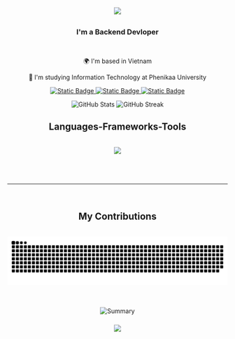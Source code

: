 

<h1 align="center">
    <img src="https://readme-typing-svg.herokuapp.com/?font=Righteous&size=35&center=true&vCenter=true&width=500&height=70&duration=4000&lines=Hi+There!+👋;+I'm+Phung+Tien+Dat!;" />
</h1>

<h3 align="center">I'm a Backend Devloper</h3>

<br/>

<div align="center">

 🌍 I'm based in Vietnam 
 
 🔭 I'm studying Information Technology at Phenikaa University
 
 </div>

<div align="center"> 
  <a href="https://www.facebook.com/datphungs">
    <img alt="Static Badge" src="https://img.shields.io/badge/Facebook-blue?style=for-the-badge&logo=Facebook">
  </a>
  <a href="https://www.instagram.com/_ptd.289/">
    <img alt="Static Badge" src="https://img.shields.io/badge/Instagram-%23FF99FF?style=for-the-badge&logo=Instagram">
  </a>
  <a href="https://www.linkedin.com/in/phung-tien-dat-a48193297/">
     <img alt="Static Badge" src="https://img.shields.io/badge/LinkedIn-blue?style=for-the-badge&logo=LinkedIn">
  </a>

![GitHub Stats](https://github-readme-stats.vercel.app/api?username=phungdat28&show_icons=true&theme=tokyonight)
![GitHub Streak](https://github-readme-streak-stats.herokuapp.com/?user=phungdat28&theme=radical)

<h2 align="center"> Languages-Frameworks-Tools </h2>
<br/>
<div align="center">
    <img src="https://skillicons.dev/icons?i=javascript,typescript,html,css,nodejs,mongodb,mysql,git,github" /><br>
</div>
  <br/><br/><br/>
<hr/>
<br>
<div align="center">
  <h2> My Contributions </h2>
  <br>
  <img alt="snake eating my contributions" src="https://raw.githubusercontent.com/salesp07/salesp07/output/github-contribution-grid-snake.svg" />
  <br/><br/><br/>
</div>

![Summary](http://github-profile-summary-cards.vercel.app/api/cards/profile-details?username=phungdat28&theme=algolia)

<h3 align="center">
    <img src="https://readme-typing-svg.herokuapp.com/?font=Righteous&size=25&center=true&vCenter=true&width=500&height=70&duration=4000&lines=Thanks+for+visiting!+✌️;+Shoot+me+a+message+on+Linkedin!;I'm+always+down+to+collab+:)">
</h3>
